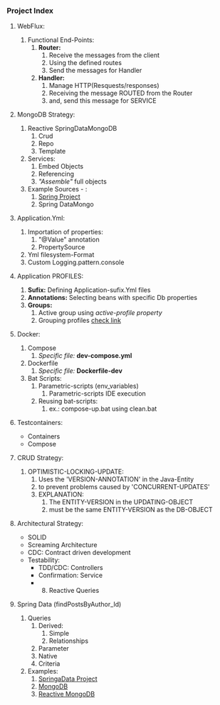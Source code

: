 ### Project Index

1. WebFlux:
    1. Functional End-Points:
        1. **Router:**
           1. Receive the messages from the client
           2. Using the defined routes
           3. Send the messages for Handler
        2. **Handler:**
           1. Manage HTTP(Resquests/responses)
           2. Receiving the message ROUTED from the Router
           3. and, send this message for SERVICE


2. MongoDB Strategy:
    1. Reactive SpringDataMongoDB
       1. Crud
       2. Repo
       3. Template
    2. Services:
        1. Embed Objects
        2. Referencing
        3. _"Assemble"_ full objects
    3. Example Sources - :
       1. [Spring Project](https://github.com/spring-projects/spring-data-examples)
       2. Spring DataMongo


3. Application.Yml:
    1. Importation of properties:
        1. "@Value" annotation
        2. PropertySource
    2. Yml filesystem-Format
    3. Custom Logging.pattern.console


4. Application PROFILES:
    1. **Sufix:** Defining Application-sufix.Yml files
    2. **Annotations:** Selecting beans with specific Db properties
    3. **Groups:**
        1. Active group using _active-profile property_
        2. Grouping profiles [check link](https://www.baeldung.com/spring-profiles#4-profile-groups)


5. Docker:
    1. Compose
        1. _Specific file:_ **dev-compose.yml**
    2. Dockerfile
        1. _Specific file:_ **Dockerfile-dev**
    3. Bat Scripts:
        1. Parametric-scripts (env_variables)
            1. Parametric-scripts IDE execution
        2. Reusing bat-scripts:
            1. ex.: compose-up.bat using clean.bat


4. Testcontainers:
    * Containers
    * Compose
   

5. CRUD Strategy:
   1. OPTIMISTIC-LOCKING-UPDATE:
      1. Uses the 'VERSION-ANNOTATION' in the Java-Entity
      2. to prevent problems caused by 'CONCURRENT-UPDATES'
      3. EXPLANATION:
         1. The ENTITY-VERSION in the UPDATING-OBJECT
         2. must be the same ENTITY-VERSION as the DB-OBJECT


6. Architectural Strategy:
    * SOLID
    * Screaming Architecture
    * CDC: Contract driven development
    * Testability:
      * TDD/CDC: Controllers
      * Confirmation: Service
      * 8. Reactive Queries
      
 
7. Spring Data  (findPostsByAuthor_Id)
    1. Queries
       1. Derived:
           1. Simple
           2. Relationships
       2. Parameter
       3. Native
       4. Criteria
    2. Examples:
       1. [SpringaData Project](https://github.com/spring-projects/spring-data-examples)
       2. [MongoDB](https://github.com/spring-projects/spring-data-examples/tree/main/mongodb)
       3. [Reactive MongoDB](https://github.com/spring-projects/spring-data-examples/tree/main/mongodb/reactive)